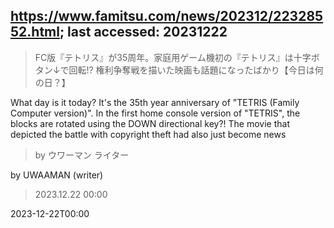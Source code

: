 ## https://www.famitsu.com/news/202312/22328552.html; last accessed: 20231222

> FC版『テトリス』が35周年。家庭用ゲーム機初の『テトリス』は十字ボタン↓で回転!? 権利争奪戦を描いた映画も話題になったばかり【今日は何の日？】

What day is it today? It's the 35th year anniversary of "TETRIS (Family Computer version)". In the first home console version of "TETRIS", the blocks are rotated using the DOWN directional key?! The movie that depicted the battle with copyright theft had also just become news 

> by ウワーマン ライター

by UWAAMAN (writer)

> 2023.12.22 00:00

2023-12-22T00:00
